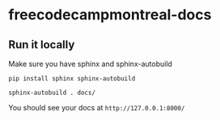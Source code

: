 # freecodecampmontreal-docs

## Run it locally

Make sure you have sphinx and sphinx-autobuild
```
pip install sphinx sphinx-autobuild
```

```
sphinx-autobuild . docs/
```

You should see your docs at `http://127.0.0.1:8000/`
